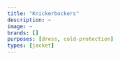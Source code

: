 ```yaml
---
title: "Knickerbockers"
description: ~
image: ~
brands: []
purposes: [dress, cold-protection]
types: [jacket]
---
```

